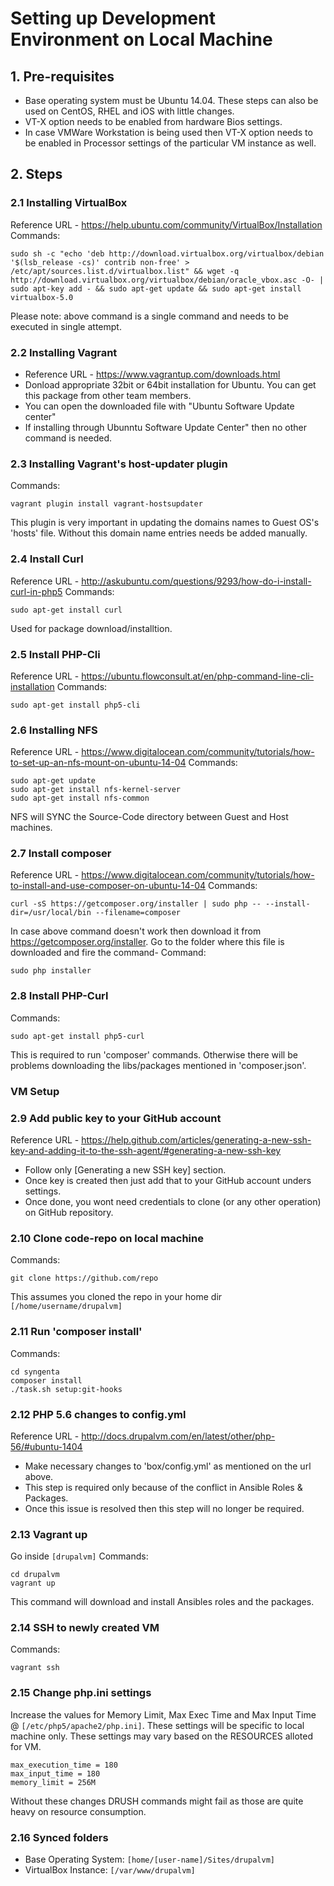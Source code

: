 # Setting up Development Environment on Local Machine

## 1. Pre-requisites
* Base operating system must be Ubuntu 14.04. These steps can also be used on CentOS, RHEL and iOS with little changes.
* VT-X option needs to be enabled from hardware Bios settings.
* In case VMWare Workstation is being used then VT-X option needs to be enabled in Processor settings of the particular VM instance as well.

## 2. Steps
### 2.1 Installing VirtualBox
Reference URL - https://help.ubuntu.com/community/VirtualBox/Installation
Commands:

``` 
sudo sh -c "echo 'deb http://download.virtualbox.org/virtualbox/debian '$(lsb_release -cs)' contrib non-free' > /etc/apt/sources.list.d/virtualbox.list" && wget -q http://download.virtualbox.org/virtualbox/debian/oracle_vbox.asc -O- | sudo apt-key add - && sudo apt-get update && sudo apt-get install virtualbox-5.0 
```

Please note: above command is a single command and needs to be executed in single attempt.

### 2.2 Installing Vagrant
* Reference URL - https://www.vagrantup.com/downloads.html
* Donload appropriate 32bit or 64bit installation for Ubuntu. You can get this package from other team members.
* You can open the downloaded file with "Ubuntu Software Update center"
* If installing through Ubunntu Software Update Center" then no other command is needed.

### 2.3 Installing Vagrant's host-updater plugin
Commands:
```
vagrant plugin install vagrant-hostsupdater
```
This plugin is very important in updating the domains names to Guest OS's 'hosts' file. Without this domain name entries needs be added manually.

### 2.4 Install Curl
Reference URL - http://askubuntu.com/questions/9293/how-do-i-install-curl-in-php5 
Commands:
```
sudo apt-get install curl
```
Used for package download/installtion.

### 2.5 Install PHP-Cli
Reference URL - https://ubuntu.flowconsult.at/en/php-command-line-cli-installation
Commands:
```
sudo apt-get install php5-cli
```
### 2.6 Installing NFS
Reference URL - https://www.digitalocean.com/community/tutorials/how-to-set-up-an-nfs-mount-on-ubuntu-14-04
Commands:
```
sudo apt-get update
sudo apt-get install nfs-kernel-server
sudo apt-get install nfs-common
```
NFS will SYNC the Source-Code directory between Guest and Host machines.

### 2.7 Install composer
Reference URL - https://www.digitalocean.com/community/tutorials/how-to-install-and-use-composer-on-ubuntu-14-04
Commands:
```
curl -sS https://getcomposer.org/installer | sudo php -- --install-dir=/usr/local/bin --filename=composer
```
In case above command doesn't work then download it from https://getcomposer.org/installer. Go to the folder where this file is downloaded and fire the command-
Command:
```
sudo php installer
```
### 2.8 Install PHP-Curl
Commands:
```
sudo apt-get install php5-curl
```
This is required to run 'composer' commands. Otherwise there will be problems downloading the libs/packages mentioned in 'composer.json'.

### VM Setup

### 2.9 Add public key to your GitHub account
Reference URL - https://help.github.com/articles/generating-a-new-ssh-key-and-adding-it-to-the-ssh-agent/#generating-a-new-ssh-key
* Follow only [Generating a new SSH key] section. 
* Once key is created then just add that to your GitHub account unders settings.
* Once done, you wont need credentials to clone (or any other operation) on GitHub repository. 

### 2.10 Clone code-repo on local machine
Commands:
```
git clone https://github.com/repo
```
This assumes you cloned the repo in your home dir `[/home/username/drupalvm]`

### 2.11 Run 'composer install'
Commands:
```
cd syngenta
composer install
./task.sh setup:git-hooks
```
### 2.12 PHP 5.6 changes to config.yml
Reference URL - http://docs.drupalvm.com/en/latest/other/php-56/#ubuntu-1404 
* Make necessary changes to 'box/config.yml' as mentioned on the url above.
* This step is required only because of the conflict in Ansible Roles & Packages.
* Once this issue is resolved then this step will no longer be required. 

### 2.13 Vagrant up
Go inside `[drupalvm]`
Commands:
```
cd drupalvm
vagrant up
```
This command will download and install Ansibles roles and the packages.

### 2.14 SSH to newly created VM
Commands:
```
vagrant ssh
```
### 2.15 Change php.ini settings
Increase the values for Memory Limit, Max Exec Time and Max Input Time @ `[/etc/php5/apache2/php.ini]`. These settings will be specific to local machine only. These settings may vary based on the RESOURCES alloted for VM.
```
max_execution_time = 180
max_input_time = 180
memory_limit = 256M
```
Without these changes DRUSH commands might fail as those are quite heavy on resource consumption.

### 2.16 Synced folders
* Base Operating System: `[home/[user-name]/Sites/drupalvm]`
* VirtualBox Instance: `[/var/www/drupalvm]`
